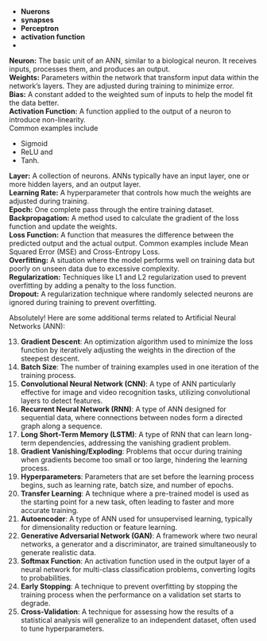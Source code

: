 - <b>Nuerons</b>  
- <b>synapses</b>
- <b>Perceptron</b>
- <b>activation function</b>
- <b></b>



**Neuron:** The basic unit of an ANN, similar to a biological neuron. It receives inputs, processes them, and produces an output.  
**Weights:** Parameters within the network that transform input data within the network’s layers. They are adjusted during training to minimize error.  
**Bias:** A constant added to the weighted sum of inputs to help the model fit the data better.  
**Activation Function:** A function applied to the output of a neuron to introduce non-linearity.   
Common examples include 
-   Sigmoid
-   ReLU and 
-   Tanh.  

**Layer:** A collection of neurons. ANNs typically have an input layer, one or more hidden layers, and an output layer.  
**Learning Rate:** A hyperparameter that controls how much the weights are adjusted during training.  
**Epoch:** One complete pass through the entire training dataset.  
**Backpropagation:** A method used to calculate the gradient of the loss function and update the weights.  
**Loss Function:** A function that measures the difference between the predicted output and the actual output. Common examples include Mean Squared Error (MSE) and Cross-Entropy Loss.  
**Overfitting:** A situation where the model performs well on training data but poorly on unseen data due to excessive complexity.  
**Regularization:** Techniques like L1 and L2 regularization used to prevent overfitting by adding a penalty to the loss function.  
**Dropout:** A regularization technique where randomly selected neurons are ignored during training to prevent overfitting.

Absolutely! Here are some additional terms related to Artificial Neural Networks (ANN):

13. **Gradient Descent**: An optimization algorithm used to minimize the loss function by iteratively adjusting the weights in the direction of the steepest descent.
14. **Batch Size**: The number of training examples used in one iteration of the training process.
15. **Convolutional Neural Network (CNN)**: A type of ANN particularly effective for image and video recognition tasks, utilizing convolutional layers to detect features.
16. **Recurrent Neural Network (RNN)**: A type of ANN designed for sequential data, where connections between nodes form a directed graph along a sequence.
17. **Long Short-Term Memory (LSTM)**: A type of RNN that can learn long-term dependencies, addressing the vanishing gradient problem.
18. **Gradient Vanishing/Exploding**: Problems that occur during training when gradients become too small or too large, hindering the learning process.
19. **Hyperparameters**: Parameters that are set before the learning process begins, such as learning rate, batch size, and number of epochs.
20. **Transfer Learning**: A technique where a pre-trained model is used as the starting point for a new task, often leading to faster and more accurate training.
21. **Autoencoder**: A type of ANN used for unsupervised learning, typically for dimensionality reduction or feature learning.
22. **Generative Adversarial Network (GAN)**: A framework where two neural networks, a generator and a discriminator, are trained simultaneously to generate realistic data.
23. **Softmax Function**: An activation function used in the output layer of a neural network for multi-class classification problems, converting logits to probabilities.
24. **Early Stopping**: A technique to prevent overfitting by stopping the training process when the performance on a validation set starts to degrade.
25. **Cross-Validation**: A technique for assessing how the results of a statistical analysis will generalize to an independent dataset, often used to tune hyperparameters.

